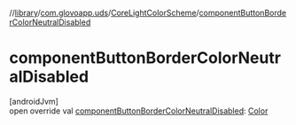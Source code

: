 //[library](../../../index.md)/[com.glovoapp.uds](../index.md)/[CoreLightColorScheme](index.md)/[componentButtonBorderColorNeutralDisabled](component-button-border-color-neutral-disabled.md)

# componentButtonBorderColorNeutralDisabled

[androidJvm]\
open override val [componentButtonBorderColorNeutralDisabled](component-button-border-color-neutral-disabled.md): [Color](https://developer.android.com/reference/kotlin/androidx/compose/ui/graphics/Color.html)
